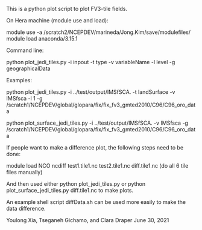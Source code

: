This is a python plot script to plot FV3-tile fields. 

On Hera machine (module use and load):

module use -a /scratch2/NCEPDEV/marineda/Jong.Kim/save/modulefiles/
module load anaconda/3.15.1

Command line:

python plot_jedi_tiles.py -i inpout -t type -v variableName -l level -g geographicalData

Examples:

python plot_jedi_tiles.py -i ../test/output/IMSfSCA. -t landSurface -v IMSfsca -l 1 -g /scratch1/NCEPDEV/global/glopara/fix/fix_fv3_gmted2010/C96/C96_oro_data

python plot_surface_jedi_tiles.py -i ../test/output/IMSfSCA. -v IMSfsca -g /scratch1/NCEPDEV/global/glopara/fix/fix_fv3_gmted2010/C96/C96_oro_data

If people want to make a difference plot, the following steps need to be done:

module load NCO
ncdiff test1.tile1.nc test2.tile1.nc diff.tile1.nc (do all 6 tile files manually)

And then used either python plot_jedi_tiles.py or python plot_surface_jedi_tiles.py diff.tile1.nc to make plots.

An example shell script diffData.sh can be used more easily to make the data difference.

Youlong Xia, Tseganeh Gichamo, and Clara Draper
June 30, 2021


